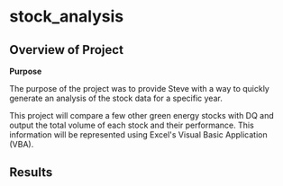 # stock_analysis

## Overview of Project

**Purpose**

The purpose of the project was to provide Steve with a way to quickly generate an analysis of the stock data for a specific year.

This project will compare a few other green energy stocks with DQ and output the total volume of each stock and their performance. This information will be represented using Excel's Visual Basic Application (VBA). 

## Results

